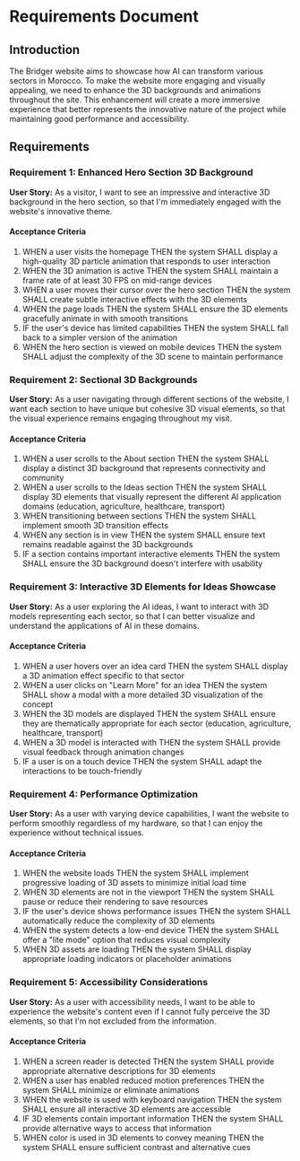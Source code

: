 # Requirements Document

## Introduction

The Bridger website aims to showcase how AI can transform various sectors in Morocco. To make the website more engaging and visually appealing, we need to enhance the 3D backgrounds and animations throughout the site. This enhancement will create a more immersive experience that better represents the innovative nature of the project while maintaining good performance and accessibility.

## Requirements

### Requirement 1: Enhanced Hero Section 3D Background

**User Story:** As a visitor, I want to see an impressive and interactive 3D background in the hero section, so that I'm immediately engaged with the website's innovative theme.

#### Acceptance Criteria

1. WHEN a user visits the homepage THEN the system SHALL display a high-quality 3D particle animation that responds to user interaction
2. WHEN the 3D animation is active THEN the system SHALL maintain a frame rate of at least 30 FPS on mid-range devices
3. WHEN a user moves their cursor over the hero section THEN the system SHALL create subtle interactive effects with the 3D elements
4. WHEN the page loads THEN the system SHALL ensure the 3D elements gracefully animate in with smooth transitions
5. IF the user's device has limited capabilities THEN the system SHALL fall back to a simpler version of the animation
6. WHEN the hero section is viewed on mobile devices THEN the system SHALL adjust the complexity of the 3D scene to maintain performance

### Requirement 2: Sectional 3D Backgrounds

**User Story:** As a user navigating through different sections of the website, I want each section to have unique but cohesive 3D visual elements, so that the visual experience remains engaging throughout my visit.

#### Acceptance Criteria

1. WHEN a user scrolls to the About section THEN the system SHALL display a distinct 3D background that represents connectivity and community
2. WHEN a user scrolls to the Ideas section THEN the system SHALL display 3D elements that visually represent the different AI application domains (education, agriculture, healthcare, transport)
3. WHEN transitioning between sections THEN the system SHALL implement smooth 3D transition effects
4. WHEN any section is in view THEN the system SHALL ensure text remains readable against the 3D backgrounds
5. IF a section contains important interactive elements THEN the system SHALL ensure the 3D background doesn't interfere with usability

### Requirement 3: Interactive 3D Elements for Ideas Showcase

**User Story:** As a user exploring the AI ideas, I want to interact with 3D models representing each sector, so that I can better visualize and understand the applications of AI in these domains.

#### Acceptance Criteria

1. WHEN a user hovers over an idea card THEN the system SHALL display a 3D animation effect specific to that sector
2. WHEN a user clicks on "Learn More" for an idea THEN the system SHALL show a modal with a more detailed 3D visualization of the concept
3. WHEN the 3D models are displayed THEN the system SHALL ensure they are thematically appropriate for each sector (education, agriculture, healthcare, transport)
4. WHEN a 3D model is interacted with THEN the system SHALL provide visual feedback through animation changes
5. IF a user is on a touch device THEN the system SHALL adapt the interactions to be touch-friendly

### Requirement 4: Performance Optimization

**User Story:** As a user with varying device capabilities, I want the website to perform smoothly regardless of my hardware, so that I can enjoy the experience without technical issues.

#### Acceptance Criteria

1. WHEN the website loads THEN the system SHALL implement progressive loading of 3D assets to minimize initial load time
2. WHEN 3D elements are not in the viewport THEN the system SHALL pause or reduce their rendering to save resources
3. IF the user's device shows performance issues THEN the system SHALL automatically reduce the complexity of 3D elements
4. WHEN the system detects a low-end device THEN the system SHALL offer a "lite mode" option that reduces visual complexity
5. WHEN 3D assets are loading THEN the system SHALL display appropriate loading indicators or placeholder animations

### Requirement 5: Accessibility Considerations

**User Story:** As a user with accessibility needs, I want to be able to experience the website's content even if I cannot fully perceive the 3D elements, so that I'm not excluded from the information.

#### Acceptance Criteria

1. WHEN a screen reader is detected THEN the system SHALL provide appropriate alternative descriptions for 3D elements
2. WHEN a user has enabled reduced motion preferences THEN the system SHALL minimize or eliminate animations
3. WHEN the website is used with keyboard navigation THEN the system SHALL ensure all interactive 3D elements are accessible
4. IF 3D elements contain important information THEN the system SHALL provide alternative ways to access that information
5. WHEN color is used in 3D elements to convey meaning THEN the system SHALL ensure sufficient contrast and alternative cues